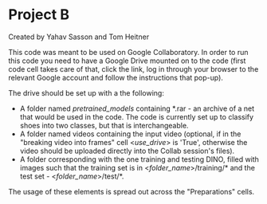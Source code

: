 # Project B
Created by Yahav Sasson and Tom Heitner

This code was meant to be used on Google Collaboratory. In order to run this code you need to have a Google Drive mounted on to the code (first code cell takes care of that, click the link, log in through your browser to the relevant Google account and follow the instructions that pop-up).

The drive should be set up with a the following:
* A folder named *pretrained_models* containing *.rar - an archive of a net that would be used in the code. The code is currently set up to classify shoes into two classes, but that is interchangeable.
* A folder named videos containing the input video (optional, if in the "breaking video into frames" cell <*use_drive*> is 'True', otherwise the video should be uploaded directly into the Collab session's files).
* A folder corresponding with the one training and testing DINO, filled with images such that the training set is in <*folder_name*>/training/* and the test set - <*folder_name*>/test/*.

The usage of these elements is spread out across the "Preparations" cells. 
